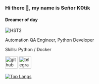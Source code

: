 ### Hi there 👋, my name is Señor K0tik
#### Dreamer of day
![HST2](https://github.com/SeniorK0tik/SeniorK0tik/assets/96011982/d9898eea-9283-4cea-bd3f-cea9bb25e7e3)


Automation QA Engineer, Python Developer

Skills: Python / Docker 



[<img src='https://cdn.jsdelivr.net/npm/simple-icons@3.0.1/icons/github.svg' alt='github' height='40'>](https://github.com/SeniorK0tik)  [<img src='https://cdn.jsdelivr.net/npm/simple-icons@3.0.1/icons/telegram.svg' alt='telegram' height='40'>](https://t.me/NDRUS24)  

[![Top Langs](https://github-readme-stats.vercel.app/api/top-langs/?username=SeniorK0tik&theme=tokyonight)](https://github.com/anuraghazra/github-readme-stats)

